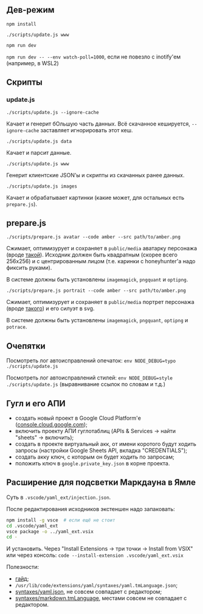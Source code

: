 ## Дев-режим

`npm install`

`./scripts/update.js www`

`npm run dev`

`npm run dev -- --env watch-poll=1000`, если не повезло с inotify'ем (например, в WSL2)


## Скрипты

### update.js

`./scripts/update.js --ignore-cache`

Качает и генерит бОльшую часть данных. Всё скачанное кешируется, `--ignore-cache` заставляет игнорировать этот кеш.

`./scripts/update.js data`

Качает и парсит данные.

`./scripts/update.js www`

Генерит клиентские JSON'ы и скрипты из скачанных ранее данных.

`./scripts/update.js images`

Качает и обрабатывает картинки (какие может, для остальных есть `prepare.js`).


## prepare.js

`./scripts/prepare.js avatar --code amber --src path/to/amber.png`

Сжимает, оптимизурует и сохраняет в `public/media` аватарку персонажа (вроде [такой](https://genshin.honeyhunterworld.com/img/char/amber_face.png)). Исходник должен быть квадратным (скорее всего 256х256) и с центрированным лицом (т.е. каринки с honeyhunter'а надо фиксить руками).

В системе должны быть установлены `imagemagick`, `pngquant` и `optipng`.

`./scripts/prepare.js portrait --code amber --src path/to/amber.png`

Сжимает, оптимизурует и сохраняет в `public/media` портрет персонажа (вроде [такого](https://genshin-impact.fandom.com/wiki/Amber?file=Character+Amber+Portrait.png)) и его силуэт в svg.

В системе должны быть установлены `imagemagick`, `pngquant`, `optipng` и `potrace`.


## Очепятки

Посмотреть лог автоисправлений опечаток: `env NODE_DEBUG=typo ./scripts/update.js`

Посмотреть лог автоисправлений стилей: `env NODE_DEBUG=style ./scripts/update.js` (выравнивание ссылок по словам и т.д.)

## Гугл и его АПИ

 * создать новый проект в Google Cloud Platform'е ([console.cloud.google.com](https://console.cloud.google.com));
 * включить проекту АПИ гуглотаблиц (APIs & Services → найти "sheets" → включить);
 * создать в проекте виртуальный акк, от имени коротого будут ходить запросы (настройки Google Sheets API, вкладка "CREDENTIALS");
 * создать акку ключ, с которым он будет ходить по запросам;
 * положить ключ в `google.private_key.json` в корне проекта.

## Расширение для подсветки Маркдауна в Ямле

Суть в `.vscode/yaml_ext/injection.json`.

После редактирования исходников экстеншен надо запаковать:

```bash
npm install -g vsce  # если ещё не стоит
cd .vscode/yaml_ext
vsce package -o ../yaml_ext.vsix
cd -
```

И установить. Через "Install Extensions -> три точки -> Install from VSIX" или через консоль: `code --install-extension .vscode/yaml_ext.vsix`

Полезности:
 * [гайд](https://code.visualstudio.com/api/language-extensions/semantic-highlight-guide);
 * `/usr/lib/code/extensions/yaml/syntaxes/yaml.tmLanguage.json`;
 * [syntaxes/yaml.json](https://github.com/microsoft/vscode-textmate/blob/main/test-cases/themes/syntaxes/yaml.json), не совсем совпадает с редактором;
 * [syntaxes/markdown.tmLanguage](https://github.com/microsoft/vscode-textmate/blob/main/test-cases/themes/syntaxes/markdown.tmLanguage), местами совсем не совпадает с редактором.